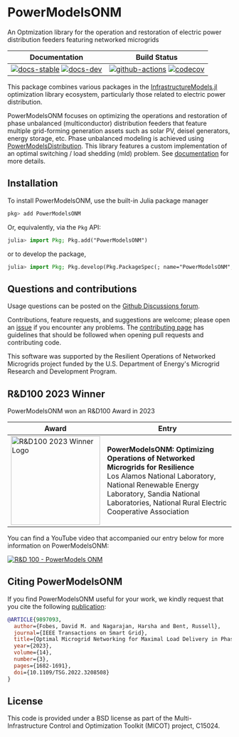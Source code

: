 # PowerModelsONM

An Optmization library for the operation and restoration of electric power distribution feeders featuring networked microgrids

|                                      **Documentation**                                       |                                          **Build Status**                                          |
| :------------------------------------------------------------------------------------------: | :------------------------------------------------------------------------------------------------: |
| [![docs-stable][docs-stable-img]][docs-stable-url] [![docs-dev][docs-dev-img]][docs-dev-url] | [![github-actions][github-actions-img]][github-actions-url] [![codecov][codecov-img]][codecov-url] |

This package combines various packages in the [InfrastructureModels.jl](https://github.com/lanl-ansi/InfrastructureModels.jl) optimization library ecosystem, particularly those related to electric power distribution.

PowerModelsONM focuses on optimizing the operations and restoration of phase unbalanced (multiconductor) distribution feeders that feature multiple grid-forming generation assets such as solar PV, deisel generators, energy storage, etc. Phase unbalanced modeling is achieved using [PowerModelsDistribution](https://github.com/lanl-ansi/PowerModelsDistribution.jl). This library features a custom implementation of an optimal switching / load shedding (mld) problem. See [documentation][docs-stable-url] for more details.

## Installation

To install PowerModelsONM, use the built-in Julia package manager

```julia
pkg> add PowerModelsONM
```

Or, equivalently, via the `Pkg` API:

```julia
julia> import Pkg; Pkg.add("PowerModelsONM")
```

or to develop the package,

```julia
julia> import Pkg; Pkg.develop(Pkg.PackageSpec(; name="PowerModelsONM", url="https://github.com/lanl-ansi/PowerModelsONM.jl"))
```

## Questions and contributions

Usage questions can be posted on the [Github Discussions forum][discussions-url].

Contributions, feature requests, and suggestions are welcome; please open an [issue][issues-url] if you encounter any problems. The [contributing page][contrib-url] has guidelines that should be followed when opening pull requests and contributing code.

This software was supported by the Resilient Operations of Networked Microgrids project funded by the U.S. Department of Energy's Microgrid Research and Development Program.

## R&D100 2023 Winner

PowerModelsONM won an R&D100 Award in 2023

| **Award**                                                                                                                                              | **Entry**                                                                                                                                                                                                                                  |
| ------------------------------------------------------------------------------------------------------------------------------------------------------ | ------------------------------------------------------------------------------------------------------------------------------------------------------------------------------------------------------------------------------------------ |
| [<img src="https://lanl-ansi.github.io/PowerModelsONM.jl/dev/assets/RD100_2023_Winner_Logo.png" width=200 alt="R&D100 2023 Winner Logo" />][rd100-url] | **PowerModelsONM: Optimizing Operations of Networked Microgrids for Resilience** <br />Los Alamos National Laboratory, National Renewable Energy Laboratory, Sandia National Laboratories, National Rural Electric Cooperative Association |

You can find a YouTube video that accompanied our entry below for more information on PowerModelsONM:

[![R&D 100 - PowerModels ONM](https://img.youtube.com/vi/D5k-lMicMPM/0.jpg)](https://www.youtube.com/watch?v=D5k-lMicMPM)

## Citing PowerModelsONM

If you find PowerModelsONM useful for your work, we kindly request that you cite the following [publication](https://doi.org/10.1109/TSG.2022.3208508):

```bibtex
@ARTICLE{9897093,
  author={Fobes, David M. and Nagarajan, Harsha and Bent, Russell},
  journal={IEEE Transactions on Smart Grid},
  title={Optimal Microgrid Networking for Maximal Load Delivery in Phase Unbalanced Distribution Grids: A Declarative Modeling Approach},
  year={2023},
  volume={14},
  number={3},
  pages={1682-1691},
  doi={10.1109/TSG.2022.3208508}
}
```

## License

This code is provided under a BSD license as part of the Multi-Infrastructure Control and Optimization Toolkit (MICOT) project, C15024.

[docs-dev-img]: https://github.com/lanl-ansi/PowerModelsONM.jl/workflows/Documentation/badge.svg
[docs-dev-url]: https://lanl-ansi.github.io/PowerModelsONM.jl/dev
[docs-stable-img]: https://github.com/lanl-ansi/PowerModelsONM.jl/workflows/Documentation/badge.svg
[docs-stable-url]: https://lanl-ansi.github.io/PowerModelsONM.jl/stable
[github-actions-img]: https://github.com/lanl-ansi/PowerModelsONM.jl/workflows/CI/badge.svg
[github-actions-url]: https://github.com/lanl-ansi/PowerModelsONM.jl/actions/workflows/ci.yml
[codecov-img]: https://codecov.io/gh/lanl-ansi/PowerModelsONM.jl/branch/main/graph/badge.svg
[codecov-url]: https://codecov.io/gh/lanl-ansi/PowerModelsONM.jl
[contrib-url]: https://lanl-ansi.github.io/PowerModelsONM.jl/stable/developer/contributing.html
[discussions-url]: https://github.com/lanl-ansi/PowerModelsONM.jl/discussions
[issues-url]: https://github.com/lanl-ansi/PowerModelsONM.jl/issues
[rd100-url]: https://www.rdworldonline.com/rd-100-winners-for-2023-are-announced-2/
